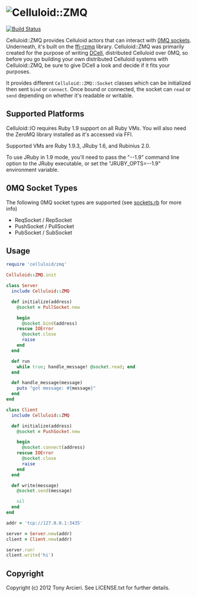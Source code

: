 ![Celluloid::ZMQ](https://github.com/celluloid/celluloid-zmq/raw/master/logo.png)
=================
[![Build Status](https://secure.travis-ci.org/celluloid/celluloid-zmq.png?branch=master)](http://travis-ci.org/celluloid/celluloid-zmq)

Celluloid::ZMQ provides Celluloid actors that can interact with [0MQ sockets][0mq].
Underneath, it's built on the [ffi-rzmq][ffi-rzmq] library. Celluloid::ZMQ was
primarily created for the purpose of writing [DCell][dcell], distributed Celluloid
over 0MQ, so before you go building your own distributed Celluloid systems with
Celluloid::ZMQ, be sure to give DCell a look and decide if it fits your purposes.

[0mq]: http://www.zeromq.org/
[ffi-rzmq]: https://github.com/chuckremes/ffi-rzmq
[dcell]: https://github.com/celluloid/dcell

It provides different `Celluloid::ZMQ::Socket` classes which can be initialized
then sent `bind` or `connect`. Once bound or connected, the socket can
`read` or `send` depending on whether it's readable or writable.

## Supported Platforms

Celluloid::IO requires Ruby 1.9 support on all Ruby VMs. You will also need
the ZeroMQ library installed as it's accessed via FFI.

Supported VMs are Ruby 1.9.3, JRuby 1.6, and Rubinius 2.0.

To use JRuby in 1.9 mode, you'll need to pass the "--1.9" command line option
to the JRuby executable, or set the "JRUBY_OPTS=--1.9" environment variable.

## 0MQ Socket Types

The following 0MQ socket types are supported (see [sockets.rb][socketsrb] for more info)

[socketsrb]: https://github.com/celluloid/celluloid-zmq/blob/master/lib/celluloid/zmq/sockets.rb

* ReqSocket / RepSocket
* PushSocket / PullSocket
* PubSocket / SubSocket

## Usage

```ruby
require 'celluloid/zmq'

Celluloid::ZMQ.init

class Server
  include Celluloid::ZMQ

  def initialize(address)
    @socket = PullSocket.new

    begin
      @socket.bind(address)
    rescue IOError
      @socket.close
      raise
    end
  end

  def run
    while true; handle_message! @socket.read; end
  end

  def handle_message(message)
    puts "got message: #{message}"
  end
end

class Client
  include Celluloid::ZMQ

  def initialize(address)
    @socket = PushSocket.new

    begin
      @socket.connect(address)
    rescue IOError
      @socket.close
      raise
    end
  end

  def write(message)
    @socket.send(message)

    nil
  end
end

addr = 'tcp://127.0.0.1:3435'

server = Server.new(addr)
client = Client.new(addr)

server.run!
client.write('hi')
```

Copyright
---------

Copyright (c) 2012 Tony Arcieri. See LICENSE.txt for further details.
